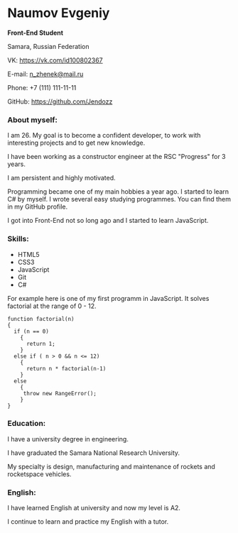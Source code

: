 # **Naumov Evgeniy**
 **Front-End Student**

 Samara, Russian Federation

 VK: https://vk.com/id100802367

 E-mail: n_zhenek@mail.ru

 Phone: +7 (111) 111-11-11

 GitHub: https://github.com/Jendozz

### About myself:
I am 26. My goal is to become a confident developer, to work with interesting projects and to get new knowledge.

I have been working as a constructor  engineer at the  RSC "Progress" for 3 years.

I am persistent and highly motivated.

Programming became one of my main hobbies a year ago. I started to learn С# by myself. I wrote several easy studying programmes. You can find them in my GitHub profile. 

I got into Front-End not so long ago and I started to learn JavaScript.

### Skills:
- HTML5
- CSS3
- JavaScript
- Git
- C#

For example here is one of my first programm in JavaScript. It solves factorial at the range of 0 - 12.
```
function factorial(n)
{
  if (n == 0)
    {
      return 1;
    }
  else if ( n > 0 && n <= 12)
    {
      return n * factorial(n-1)
    }
  else 
    {
     throw new RangeError();
    }
}
```
### Education:
I have a university degree in engineering.

I have graduated the Samara National Research University.

My specialty is design, manufacturing and maintenance of rockets 
and rocketspace vehicles. 

### English:
I have learned English at university and now my level is A2.

I continue to learn and practice my English with a tutor.



